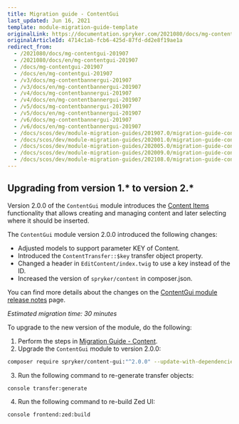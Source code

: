 ```yaml
---
title: Migration guide - ContentGui
last_updated: Jun 16, 2021
template: module-migration-guide-template
originalLink: https://documentation.spryker.com/2021080/docs/mg-contentgui-201907
originalArticleId: 4714c1ab-fcb6-425d-87fd-dd2e8f19ae1a
redirect_from:
  - /2021080/docs/mg-contentgui-201907
  - /2021080/docs/en/mg-contentgui-201907
  - /docs/mg-contentgui-201907
  - /docs/en/mg-contentgui-201907
  - /v3/docs/mg-contentbannergui-201907
  - /v3/docs/en/mg-contentbannergui-201907
  - /v4/docs/mg-contentbannergui-201907
  - /v4/docs/en/mg-contentbannergui-201907
  - /v5/docs/mg-contentbannergui-201907
  - /v5/docs/en/mg-contentbannergui-201907
  - /v6/docs/mg-contentbannergui-201907
  - /v6/docs/en/mg-contentbannergui-201907
  - /docs/scos/dev/module-migration-guides/201907.0/migration-guide-contentgui.html
  - /docs/scos/dev/module-migration-guides/202001.0/migration-guide-contentgui.html
  - /docs/scos/dev/module-migration-guides/202005.0/migration-guide-contentgui.html
  - /docs/scos/dev/module-migration-guides/202009.0/migration-guide-contentgui.html
  - /docs/scos/dev/module-migration-guides/202108.0/migration-guide-contentgui.html
---
```


## Upgrading from version 1.* to version 2.*

Version 2.0.0 of the `ContentGui` module introduces the [Content Items](/docs/scos/user/features/{{site.version}}/content-items-feature-overview.html) functionality that allows creating and managing content and later selecting where it should be inserted.

The `ContentGui` module version 2.0.0 introduced the following changes:

* Adjusted models to support parameter KEY of Content.
* Introduced the `ContentTransfer::$key` transfer object property.
* Changed a header in `EditContent/index.twig` to use a key instead of the ID.
* Increased the version of `spryker/content` in composer.json.

You can find more details about the changes on the [ContentGui module release notes](https://github.com/spryker/content-gui/releases/tag/2.0.0) page.

_Estimated migration time: 30 minutes_

To upgrade to the new version of the module, do the following:

1. Perform the steps in [Migration Guide - Content](/docs/scos/dev/module-migration-guides/migration-guide-content.html).
2. Upgrade the `ContentGui` module to version 2.0.0:

```bash
composer require spryker/content-gui:"^2.0.0" --update-with-dependencies
```

3. Run the following command to re-generate transfer objects:

```bash
console transfer:generate
```

4. Run the following command to re-build Zed UI:

```bash
console frontend:zed:build
```